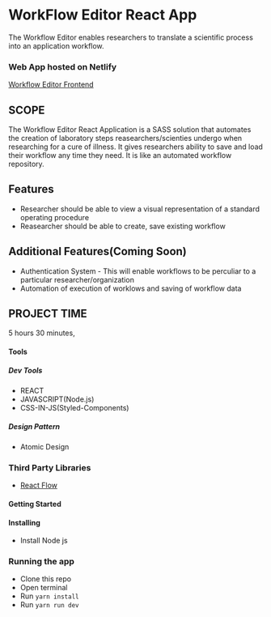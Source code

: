 # WorkFlow Editor React App

The Workflow Editor enables researchers to translate a scientific process into an application workflow.

### Web App hosted on Netlify

[Workflow Editor Frontend](https://workflow-editor-frontend.netlify.app/)

## SCOPE

The Workflow Editor React Application is a SASS solution that automates the creation of laboratory steps reasearchers/scienties undergo when researching for a cure of illness. It gives researchers ability to save and load their workflow any time they need. It is like an automated workflow repository.

## Features

- Researcher should be able to view a visual representation of a standard operating procedure
- Reasearcher should be able to create, save existing workflow

## Additional Features(Coming Soon)

- Authentication System - This will enable workflows to be perculiar to a particular researcher/organization
- Automation of execution of worklows and saving of workflow data

## PROJECT TIME

5 hours 30 minutes,

#### Tools

##### Dev Tools

- REACT
- JAVASCRIPT(Node.js)
- CSS-IN-JS(Styled-Components)

##### Design Pattern

- Atomic Design

### Third Party Libraries

- [React Flow](https://reactflow.dev/docs/getting-started/core-concepts/)

#### Getting Started

#### Installing

- Install Node js

### Running the app

- Clone this repo
- Open terminal
- Run `yarn install`
- Run `yarn run dev`
